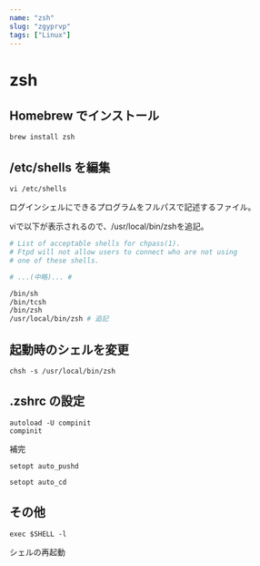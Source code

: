 ```yaml
---
name: "zsh"
slug: "zgyprvp"
tags: ["Linux"]
---
```


# zsh

## Homebrew でインストール

```
brew install zsh
```


## /etc/shells を編集

```
vi /etc/shells
```

ログインシェルにできるプログラムをフルパスで記述するファイル。

viで以下が表示されるので、/usr/local/bin/zshを追記。

```bash
# List of acceptable shells for chpass(1).
# Ftpd will not allow users to connect who are not using
# one of these shells.

# ...(中略)... #

/bin/sh
/bin/tcsh
/bin/zsh
/usr/local/bin/zsh # 追記
```


## 起動時のシェルを変更

```
chsh -s /usr/local/bin/zsh
```


## .zshrc の設定

```
autoload -U compinit
compinit
```

補完

```
setopt auto_pushd
```

```
setopt auto_cd
```


## その他

```
exec $SHELL -l
```

シェルの再起動

